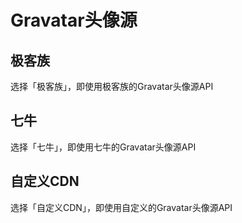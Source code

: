 # Gravatar头像源

## 极客族

选择「极客族」，即使用极客族的Gravatar头像源API

## 七牛

选择「七牛」，即使用七牛的Gravatar头像源API

## 自定义CDN

选择「自定义CDN」，即使用自定义的Gravatar头像源API